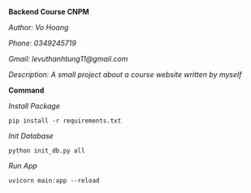 **Backend Course CNPM**

_Author: Vo Hoang_

_Phone: 0349245719_

_Gmail: levuthanhtung11@gmail.com_

_Description: A small project about a course website written by myself_

**Command**

_Install Package_

`pip install -r requirements.txt`

_Init Database_

`python init_db.py all`

_Run App_

`uvicorn main:app --reload`